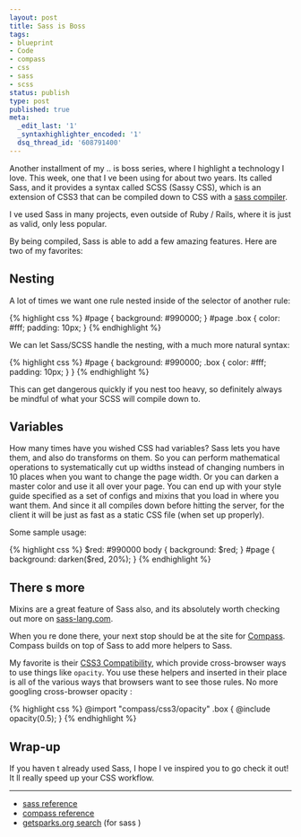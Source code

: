 ```yaml
---
layout: post
title: Sass is Boss
tags:
- blueprint
- Code
- compass
- css
- sass
- scss
status: publish
type: post
published: true
meta:
  _edit_last: '1'
  _syntaxhighlighter_encoded: '1'
  dsq_thread_id: '608791400'
---
```

Another installment of my  .. is boss  series, where I highlight a technology I love. This week, one that I ve been using for about two years. Its called Sass, and it provides a syntax called  SCSS  (Sassy CSS), which is an extension of CSS3 that can be compiled down to CSS with a <a href="http://sass-lang.com/download.html">sass compiler</a>.

I ve used Sass in many projects, even outside of Ruby / Rails, where it is just as valid, only less popular.

By being compiled, Sass is able to add a few amazing features. Here are two of my favorites:
<h2 id="nesting">Nesting</h2>
A lot of times we want one rule nested inside of the selector of another rule:

{% highlight css %}
#page {
  background: #990000;
}
#page .box {
  color: #fff;
  padding: 10px;
}
{% endhighlight %}

We can let Sass/SCSS handle the nesting, with a much more natural syntax:

{% highlight css %}
#page {
  background: #990000;
  .box {
    color: #fff;
    padding: 10px;
  }
}
{% endhighlight %}

This can get dangerous quickly if you nest too heavy, so definitely always be mindful of what your SCSS will compile down to.
<h2 id="variables">Variables</h2>
How many times have you wished CSS had variables? Sass lets you have them, and also do transforms on them. So you can perform mathematical operations to systematically cut up widths instead of changing numbers in 10 places when you want to change the page width. Or you can darken a master color and use it all over your page. You can end up with your style guide specified as a set of configs and mixins that you load in where you want them. And since it all compiles down before hitting the server, for the client it will be just as fast as a static CSS file (when set up properly).

Some sample usage:

{% highlight css %}
$red: #990000 body {
  background: $red;
}
#page {
  background: darken($red, 20%);
}
{% endhighlight %}
<h2 id="theres_more">There s more</h2>
Mixins are a great feature of Sass also, and its absolutely worth checking out more on <a href="http://sass-lang.com/">sass-lang.com</a>.

When you re done there, your next stop should be at the site for <a href="http://compass-style.org/">Compass</a>. Compass builds on top of Sass to add more helpers to Sass.

My favorite is their <a href="http://compass-style.org/reference/compass/css3/">CSS3 Compatibility</a>, which provide cross-browser ways to use things like <code>opacity</code>. You use these helpers and inserted in their place is all of the various ways that browsers want to see those rules. No more googling  cross-browser opacity :

{% highlight css %}
@import &quot;compass/css3/opacity&quot;
.box {
  @include opacity(0.5);
}
{% endhighlight %}
<h2 id="wrapup">Wrap-up</h2>
If you haven t already used Sass, I hope I ve inspired you to go check it out! It ll really speed up your CSS workflow.

<hr />

<ul>
	<li><a href="http://sass-lang.com/docs/yardoc/file.SASS_REFERENCE.html#plugin">sass reference</a></li>
	<li><a href="http://compass-style.org/reference/compass/">compass reference</a></li>
	<li><a href="http://getsparks.org/search">getsparks.org search</a> (for  sass )</li>
</ul>
